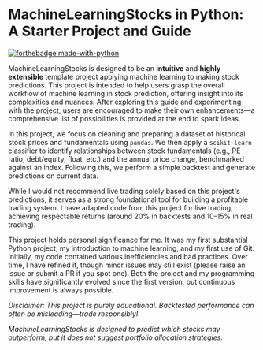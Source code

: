 # MachineLearningStocks in Python: A Starter Project and Guide

[![forthebadge made-with-python](https://ForTheBadge.com/images/badges/made-with-python.svg)](https://www.python.org/)

MachineLearningStocks is designed to be an **intuitive** and **highly extensible** template project applying machine learning to making stock predictions. This project is intended to help users grasp the overall workflow of machine learning in stock prediction, offering insight into its complexities and nuances. After exploring this guide and experimenting with the project, users are encouraged to make their own enhancements—a comprehensive list of possibilities is provided at the end to spark ideas.

In this project, we focus on cleaning and preparing a dataset of historical stock prices and fundamentals using `pandas`. We then apply a `scikit-learn` classifier to identify relationships between stock fundamentals (e.g., PE ratio, debt/equity, float, etc.) and the annual price change, benchmarked against an index. Following this, we perform a simple backtest and generate predictions on current data.

While I would not recommend live trading solely based on this project's predictions, it serves as a strong foundational tool for building a profitable trading system. I have adapted code from this project for live trading, achieving respectable returns (around 20% in backtests and 10-15% in real trading).

This project holds personal significance for me. It was my first substantial Python project, my introduction to machine learning, and my first use of Git. Initially, my code contained various inefficiencies and bad practices. Over time, I have refined it, though minor issues may still exist (please raise an issue or submit a PR if you spot one). Both the project and my programming skills have significantly evolved since the first version, but continuous improvement is always possible.

*Disclaimer: This project is purely educational. Backtested performance can often be misleading—trade responsibly!*

*MachineLearningStocks is designed to predict which stocks may outperform, but it does not suggest portfolio allocation strategies.*


